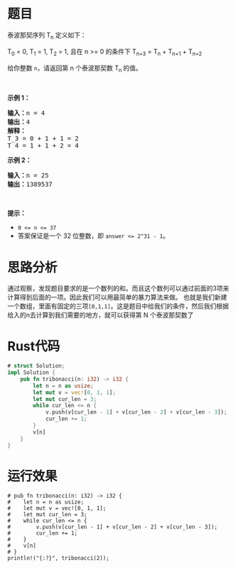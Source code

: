 # 题目
<p>泰波那契序列&nbsp;T<sub>n</sub>&nbsp;定义如下：&nbsp;</p>

<p>T<sub>0</sub> = 0, T<sub>1</sub> = 1, T<sub>2</sub> = 1, 且在 n &gt;= 0&nbsp;的条件下 T<sub>n+3</sub> = T<sub>n</sub> + T<sub>n+1</sub> + T<sub>n+2</sub></p>

<p>给你整数&nbsp;<code>n</code>，请返回第 n 个泰波那契数&nbsp;T<sub>n </sub>的值。</p>

<p>&nbsp;</p>

<p><strong>示例 1：</strong></p>

<pre><strong>输入：</strong>n = 4
<strong>输出：</strong>4
<strong>解释：</strong>
T_3 = 0 + 1 + 1 = 2
T_4 = 1 + 1 + 2 = 4
</pre>

<p><strong>示例 2：</strong></p>

<pre><strong>输入：</strong>n = 25
<strong>输出：</strong>1389537
</pre>

<p>&nbsp;</p>

<p><strong>提示：</strong></p>

<ul>
	<li><code>0 &lt;= n &lt;= 37</code></li>
	<li>答案保证是一个 32 位整数，即&nbsp;<code>answer &lt;= 2^31 - 1</code>。</li>
</ul>

# 思路分析
通过观察，发现题目要求的是一个数列的和。而且这个数列可以通过前面的3项来计算得到后面的一项。因此我们可以用最简单的暴力算法来做。
也就是我们新建一个数组，里面有固定的三项`[0,1,1]`。这是题目中给我们的条件，然后我们根据给入的n去计算到我们需要的地方，就可以获得第 N 个泰波那契数了
# Rust代码
```rust
# struct Solution;
impl Solution {
    pub fn tribonacci(n: i32) -> i32 {
        let n = n as usize;
        let mut v = vec![0, 1, 1];
        let mut cur_len = 3;
        while cur_len <= n {
            v.push(v[cur_len - 1] + v[cur_len - 2] + v[cur_len - 3]);
            cur_len += 1;
        }
        v[n]
    }
}
```
# 运行效果
```rust,editable
# pub fn tribonacci(n: i32) -> i32 {
#    let n = n as usize;
#    let mut v = vec![0, 1, 1];
#    let mut cur_len = 3;
#    while cur_len <= n {
#        v.push(v[cur_len - 1] + v[cur_len - 2] + v[cur_len - 3]);
#        cur_len += 1;
#    }
#    v[n]
# }
println!("{:?}", tribonacci(2));
```